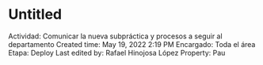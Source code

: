 # Untitled

Actividad: Comunicar la nueva subpráctica y procesos a seguir al departamento
Created time: May 19, 2022 2:19 PM
Encargado: Toda el área
Etapa: Deploy
Last edited by: Rafael Hinojosa López
Property: Pau